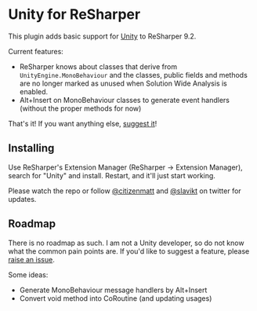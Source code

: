 # Unity for ReSharper

This plugin adds basic support for [Unity](http://unity3d.com/) to ReSharper 9.2.

Current features:

* ReSharper knows about classes that derive from `UnityEngine.MonoBehaviour` and the classes, public fields and methods are no longer marked as unused when Solution Wide Analysis is enabled.
* Alt+Insert on MonoBehaviour classes to generate event handlers (without the proper methods for now)

That's it! If you want anything else, [suggest it](https://github.com/JetBrains/resharper-unity/issues)!

## Installing

Use ReSharper's Extension Manager (ReSharper &rarr; Extension Manager), search for "Unity" and install. Restart, and it'll just start working.

Please watch the repo or follow [@citizenmatt](https://twitter.com/citizenmatt) and [@slavikt](https://twitter.com/slavikt) on twitter for updates.

## Roadmap

There is no roadmap as such. I am not a Unity developer, so do not know what the common pain points are. If you'd like to suggest a feature, please [raise an issue](https://github.com/JetBrains/resharper-unity/issues).

Some ideas:
 
 * Generate MonoBehaviour message handlers by Alt+Insert
 * Convert void method into CoRoutine (and updating usages)
